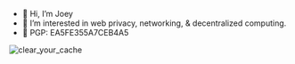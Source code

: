 - 👋 Hi, I’m Joey
- 👀 I’m interested in web privacy, networking, & decentralized computing.
- 🔑 PGP: EA5FE355A7CEB4A5

![clear_your_cache](https://npchat-media.dr-useless.workers.dev/image/jpeg/J-1qn2VkFMdaw9Ve4peP25PstlqTsS5Lq7nXNtQUP6U)
